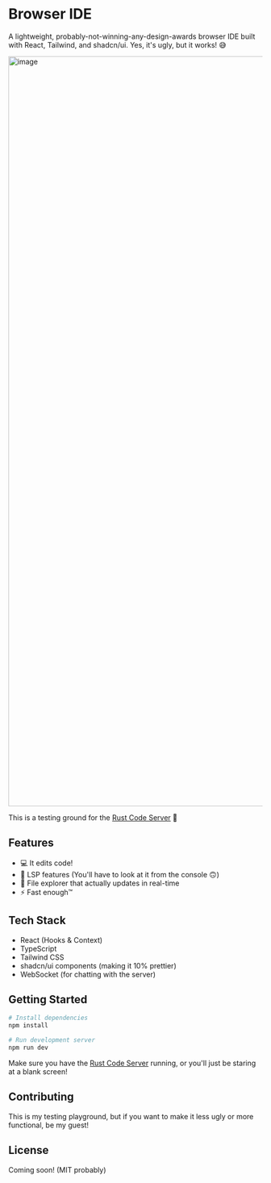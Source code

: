 # Browser IDE

A lightweight, probably-not-winning-any-design-awards browser IDE built with React, Tailwind, and shadcn/ui. Yes, it's ugly, but it works! 😅

<img width="1488" alt="image" src="https://github.com/user-attachments/assets/26a01a96-0d15-4d61-8799-12e0e0254663">

This is a testing ground for the [Rust Code Server](https://github.com/JaLnYn/websocket-ide) 🍌



## Features

- 💻 It edits code!
- 🎨 LSP features (You'll have to look at it from the console 🙃)
- 📁 File explorer that actually updates in real-time
- ⚡ Fast enough™

## Tech Stack

- React (Hooks & Context)
- TypeScript
- Tailwind CSS
- shadcn/ui components (making it 10% prettier)
- WebSocket (for chatting with the server)

## Getting Started

```bash
# Install dependencies
npm install

# Run development server
npm run dev
```

Make sure you have the [Rust Code Server](https://github.com/JaLnYn/browser-ide) running, or you'll just be staring at a blank screen!

## Contributing

This is my testing playground, but if you want to make it less ugly or more functional, be my guest! 

## License

Coming soon! (MIT probably)
